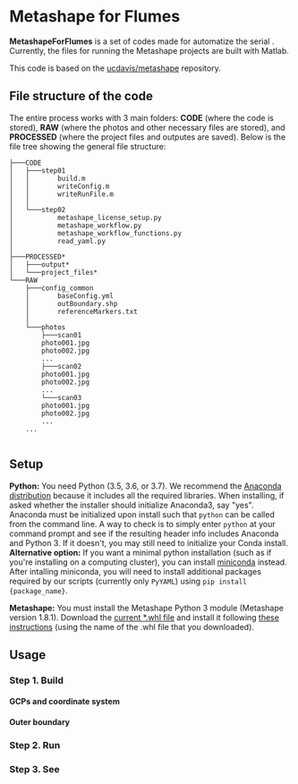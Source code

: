 # Metashape for Flumes

**MetashapeForFlumes** is a set of codes made for automatize the serial . Currently, the files for running the Metashape projects are built with Matlab.  

This code is based on the [ucdavis/metashape](https://github.com/ucdavis/metashape) repository.

## File structure of the code 

The entire process works with 3 main folders: **CODE** (where the code is stored), **RAW** (where the photos and other necessary files are stored), and **PROCESSED** (where the project files and outputes are saved). Below is the file tree showing the general file structure:

```
├───CODE
│   ├───step01
│   │       build.m
│   │       writeConfig.m
│   │       writeRunFile.m
│   │
│   └───step02
│           metashape_license_setup.py
│           metashape_workflow.py
│           metashape_workflow_functions.py
│           read_yaml.py
│
├───PROCESSED*
│   ├───output*
│   └───project_files*
└───RAW
    ├───config_common
    │       baseConfig.yml
    │       outBoundary.shp
    │       referenceMarkers.txt
    │
    └───photos
        ├───scan01
		photo001.jpg
		photo002.jpg
		...
        ├───scan02
		photo001.jpg
		photo002.jpg
		...
        └───scan03
		photo001.jpg
		photo002.jpg
		...
	...
        
```

## Setup

**Python:** You need Python (3.5, 3.6, or 3.7). We recommend the [Anaconda distribution](https://www.anaconda.com/distribution/) because it includes all the required libraries. When installing, if asked whether the installer should initialize Anaconda3, say "yes". Anaconda must be initialized upon install such that `python` can be called from the command line. A way to check is to simply enter `python` at your command prompt and see if the resulting header info includes Anaconda and Python 3. If it doesn't, you may still need to initialize your Conda install. **Alternative option:** If you want a minimal python installation (such as if you're installing on a computing cluster), you can install [miniconda](https://docs.conda.io/en/latest/miniconda.html) instead. After intalling miniconda, you will need to install additional packages required by our scripts (currently only `PyYAML`) using `pip install {package_name}`.

**Metashape:** You must install the Metashape Python 3 module (Metashape version 1.8.1). Download the [current \*.whl file](https://www.agisoft.com/downloads/installer/) and install it following [these instructions](https://agisoft.freshdesk.com/support/solutions/articles/31000148930-how-to-install-metashape-stand-alone-python-module) (using the name of the .whl file that you downloaded).

## Usage

### Step 1. Build

#### GCPs and coordinate system

#### Outer boundary

### Step 2. Run

### Step 3. See


